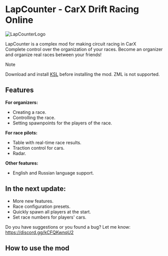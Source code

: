 # LapCounter - CarX Drift Racing Online
![LapCounterLogo](https://github.com/Jeefrect/LapCounter/assets/121081064/979ab13a-6c28-4d06-a49d-2703c023c4af)


LapCounter is a complex mod for making circuit racing in CarX  
Complete control over the organization of your races. Become an organizer and organize real races between your friends!

> [!NOTE]
> Download and install [KSL](https://github.com/trbflxr/ksl) before installing the mod. ZML is not supported.

## Features
**For organizers:**
- Creating a race.
- Controlling the race.
- Setting spawnpoints for the players of the race.

**For race pilots:**
- Table with real-time race results.
- Traction control for cars.
- Radar.

**Other features:**
- English and Russian language support.
## In the next update:
- More new features.
- Race configuration presets.
- Quickly spawn all players at the start.
- Set race numbers for players' cars.
  
Do you have suggestions or you found a bug?  Let me know: https://discord.gg/kCFQKwnqU2

## How to use the mod
